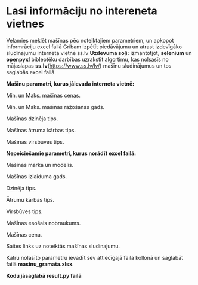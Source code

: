 # Lasi informāciju no intereneta vietnes

Velamies meklēt mašīnas pēc noteiktajiem parametriem, un apkopot informrāciju excel failā
Gribam izpētīt piedāvājumu un atrast izdevīgāko sludinājumu interneta vietnē ss.lv
**Uzdevuma soļi:**
izmantotjot, **selenium** un **openpyxl** bibleotēku darbības uzrakstīt algortimu, kas nolsasīs no mājaslapas **ss.lv**(https://www.ss.lv/lv/) mašīnu sludinājumus un tos saglabās excel failā.


**Mašīnu paramatri, kurus jāievada interneta vietnē:**

Min. un Maks. mašīnas cenas.

Min. un Maks. mašīnas ražošanas gads.

Mašīnas dzinēja tips.

Mašīnas ātruma kārbas tips.

Mašīnas virsbūves tips.

**Nepeiciešamie parametri, kurus norādīt excel failā:**

Mašinas marka un modelis.

Mašīnas izlaiduma gads.

Dzinēja tips.

Ātrumu kārbas tips.

Virsbūves tips.

Mašīnas esošais nobraukums.

Mašīnas cena.

Saites links uz noteiktās mašīnas sludinajumu.


Katru nolasīto parametru ievadīt sev attiecīgajā faila kollonā un saglabāt failā **masinu_gramata.xlsx**.

**Kodu jāsaglabā result.py failā**

